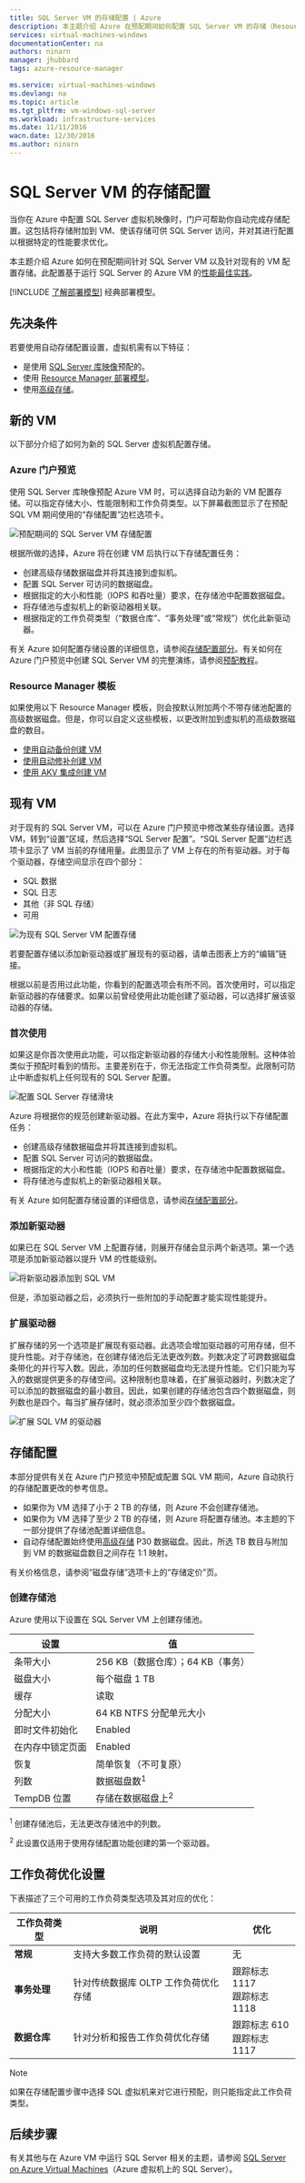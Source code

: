 ```yaml
---
title: SQL Server VM 的存储配置 | Azure
description: 本主题介绍 Azure 在预配期间如何配置 SQL Server VM 的存储（Resource Manager 部署模型）。此外，还说明了如何为现有的 SQL Server VM 配置存储。
services: virtual-machines-windows
documentationCenter: na
authors: ninarn
manager: jhubbard
tags: azure-resource-manager

ms.service: virtual-machines-windows
ms.devlang: na
ms.topic: article
ms.tgt_pltfrm: vm-windows-sql-server
ms.workload: infrastructure-services
ms.date: 11/11/2016
wacn.date: 12/30/2016
ms.author: ninarn
---
```


# SQL Server VM 的存储配置

当你在 Azure 中配置 SQL Server 虚拟机映像时，门户可帮助你自动完成存储配置。这包括将存储附加到 VM、使该存储可供 SQL Server 访问，并对其进行配置以根据特定的性能要求优化。

本主题介绍 Azure 如何在预配期间针对 SQL Server VM 以及针对现有的 VM 配置存储。此配置基于运行 SQL Server 的 Azure VM 的[性能最佳实践](./virtual-machines-windows-sql-performance.md)。

[!INCLUDE [了解部署模型](../../includes/learn-about-deployment-models-rm-include.md)] 经典部署模型。

## 先决条件
若要使用自动存储配置设置，虚拟机需有以下特征：

- 是使用 [SQL Server 库映像](./virtual-machines-windows-sql-server-iaas-overview.md#option-1-create-a-sql-vm-with-per-minute-licensing)预配的。
- 使用 [Resource Manager 部署模型](../azure-resource-manager/resource-manager-deployment-model.md)。
- 使用[高级存储](../storage/storage-premium-storage.md)。

## 新的 VM
以下部分介绍了如何为新的 SQL Server 虚拟机配置存储。

### Azure 门户预览
使用 SQL Server 库映像预配 Azure VM 时，可以选择自动为新的 VM 配置存储。可以指定存储大小、性能限制和工作负荷类型。以下屏幕截图显示了在预配 SQL VM 期间使用的“存储配置”边栏选项卡。

![预配期间的 SQL Server VM 存储配置](./media/virtual-machines-windows-sql-storage-configuration/sql-vm-storage-configuration-provisioning.png)

根据所做的选择，Azure 将在创建 VM 后执行以下存储配置任务：

- 创建高级存储数据磁盘并将其连接到虚拟机。
- 配置 SQL Server 可访问的数据磁盘。
- 根据指定的大小和性能（IOPS 和吞吐量）要求，在存储池中配置数据磁盘。
- 将存储池与虚拟机上的新驱动器相关联。
- 根据指定的工作负荷类型（“数据仓库”、“事务处理”或“常规”）优化此新驱动器。

有关 Azure 如何配置存储设置的详细信息，请参阅[存储配置部分](#storage-configuration)。有关如何在 Azure 门户预览中创建 SQL Server VM 的完整演练，请参阅[预配教程](./virtual-machines-windows-portal-sql-server-provision.md)。

### Resource Manager 模板
如果使用以下 Resource Manager 模板，则会按默认附加两个不带存储池配置的高级数据磁盘。但是，你可以自定义这些模板，以更改附加到虚拟机的高级数据磁盘的数目。

- [使用自动备份创建 VM](https://github.com/Azure/azure-quickstart-templates/tree/master/201-vm-sql-full-autobackup)
- [使用自动修补创建 VM](https://github.com/Azure/azure-quickstart-templates/tree/master/201-vm-sql-full-autopatching)
- [使用 AKV 集成创建 VM](https://github.com/Azure/azure-quickstart-templates/tree/master/201-vm-sql-full-keyvault)

## 现有 VM
对于现有的 SQL Server VM，可以在 Azure 门户预览中修改某些存储设置。选择 VM，转到“设置”区域，然后选择“SQL Server 配置”。“SQL Server 配置”边栏选项卡显示了 VM 当前的存储用量。此图显示了 VM 上存在的所有驱动器。对于每个驱动器，存储空间显示在四个部分：

- SQL 数据
- SQL 日志
- 其他（非 SQL 存储）
- 可用

![为现有 SQL Server VM 配置存储](./media/virtual-machines-windows-sql-storage-configuration/sql-vm-storage-configuration-existing.png)  

若要配置存储以添加新驱动器或扩展现有的驱动器，请单击图表上方的“编辑”链接。

根据以前是否用过此功能，你看到的配置选项会有所不同。首次使用时，可以指定新驱动器的存储要求。如果以前曾经使用此功能创建了驱动器，可以选择扩展该驱动器的存储。

### 首次使用
如果这是你首次使用此功能，可以指定新驱动器的存储大小和性能限制。这种体验类似于预配时看到的情形。主要差别在于，你无法指定工作负荷类型。此限制可防止中断虚拟机上任何现有的 SQL Server 配置。

![配置 SQL Server 存储滑块](./media/virtual-machines-windows-sql-storage-configuration/sql-vm-storage-usage-sliders.png)

Azure 将根据你的规范创建新驱动器。在此方案中，Azure 将执行以下存储配置任务：

- 创建高级存储数据磁盘并将其连接到虚拟机。
- 配置 SQL Server 可访问的数据磁盘。
- 根据指定的大小和性能（IOPS 和吞吐量）要求，在存储池中配置数据磁盘。
- 将存储池与虚拟机上的新驱动器相关联。

有关 Azure 如何配置存储设置的详细信息，请参阅[存储配置部分](#storage-configuration)。

### 添加新驱动器
如果已在 SQL Server VM 上配置存储，则展开存储会显示两个新选项。第一个选项是添加新驱动器以提升 VM 的性能级别。

![将新驱动器添加到 SQL VM](./media/virtual-machines-windows-sql-storage-configuration/sql-vm-storage-configuration-add-new-drive.png)

但是，添加驱动器之后，必须执行一些附加的手动配置才能实现性能提升。

### 扩展驱动器
扩展存储的另一个选项是扩展现有驱动器。此选项会增加驱动器的可用存储，但不提升性能。对于存储池，在创建存储池后无法更改列数。列数决定了可跨数据磁盘条带化的并行写入数。因此，添加的任何数据磁盘均无法提升性能。它们只能为写入的数据提供更多的存储空间。这种限制也意味着，在扩展驱动器时，列数决定了可以添加的数据磁盘的最小数目。因此，如果创建的存储池包含四个数据磁盘，则列数也是四个。每当扩展存储时，就必须添加至少四个数据磁盘。

![扩展 SQL VM 的驱动器](./media/virtual-machines-windows-sql-storage-configuration/sql-vm-storage-extend-a-drive.png)

## <a name="storage-configuration"></a> 存储配置
本部分提供有关在 Azure 门户预览中预配或配置 SQL VM 期间，Azure 自动执行的存储配置更改的参考信息。

- 如果你为 VM 选择了小于 2 TB 的存储，则 Azure 不会创建存储池。
- 如果你为 VM 选择了至少 2 TB 的存储，则 Azure 将配置存储池。本主题的下一部分提供了存储池配置详细信息。
- 自动存储配置始终使用[高级存储](../storage/storage-premium-storage.md) P30 数据磁盘。因此，所选 TB 数目与附加到 VM 的数据磁盘数目之间存在 1:1 映射。

有关价格信息，请参阅“磁盘存储”选项卡上的“存储定价”页。[](https://www.azure.cn/pricing/details/storage/)

### 创建存储池
Azure 使用以下设置在 SQL Server VM 上创建存储池。

| 设置 | 值 |
|-----|-----|
| 条带大小 | 256 KB（数据仓库）；64 KB（事务） |
| 磁盘大小 | 每个磁盘 1 TB |
| 缓存 | 读取 |
| 分配大小 | 64 KB NTFS 分配单元大小 |
| 即时文件初始化 | Enabled |
| 在内存中锁定页面 | Enabled |
| 恢复 | 简单恢复（不可复原） |
| 列数 | 数据磁盘数<sup>1</sup> |
| TempDB 位置 | 存储在数据磁盘上<sup>2</sup> |

<sup>1</sup> 创建存储池后，无法更改存储池中的列数。

<sup>2</sup> 此设置仅适用于使用存储配置功能创建的第一个驱动器。

## 工作负荷优化设置
下表描述了三个可用的工作负荷类型选项及其对应的优化：

| 工作负荷类型 | 说明 | 优化 |
|-----|-----|-----|
| **常规** | 支持大多数工作负荷的默认设置 | 无 |
| **事务处理** | 针对传统数据库 OLTP 工作负荷优化存储 | 跟踪标志 1117<br/>跟踪标志 1118 |
| **数据仓库** | 针对分析和报告工作负荷优化存储 | 跟踪标志 610<br/>跟踪标志 1117 |

>[!NOTE]
> 如果在存储配置步骤中选择 SQL 虚拟机来对它进行预配，则只能指定此工作负荷类型。

## 后续步骤
有关其他与在 Azure VM 中运行 SQL Server 相关的主题，请参阅 [SQL Server on Azure Virtual Machines](./virtual-machines-windows-sql-server-iaas-overview.md)（Azure 虚拟机上的 SQL Server）。

<!---HONumber=Mooncake_0829_2016-->